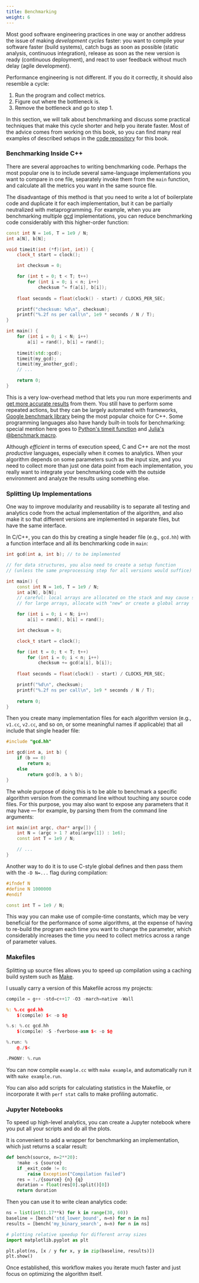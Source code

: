 ```yaml
---
title: Benchmarking
weight: 6
---
```


Most good software engineering practices in one way or another address the issue of making *development cycles* faster: you want to compile your software faster (build systems), catch bugs as soon as possible (static analysis, continuous integration), release as soon as the new version is ready (continuous deployment), and react to user feedback without much delay (agile development).

Performance engineering is not different. If you do it correctly, it should also resemble a cycle:

1. Run the program and collect metrics.
2. Figure out where the bottleneck is.
3. Remove the bottleneck and go to step 1.

In this section, we will talk about benchmarking and discuss some practical techniques that make this cycle shorter and help you iterate faster. Most of the advice comes from working on this book, so you can find many real examples of described setups in the [code repository](https://github.com/sslotin/ahm-code) for this book.

### Benchmarking Inside C++

There are several approaches to writing benchmarking code. Perhaps the most popular one is to include several same-language implementations you want to compare in one file, separately invoke them from the `main` function, and calculate all the metrics you want in the same source file.

The disadvantage of this method is that you need to write a lot of boilerplate code and duplicate it for each implementation, but it can be partially neutralized with metaprogramming. For example, when you are benchmarking multiple [gcd](/hpc/algorithms/gcd) implementations, you can reduce benchmarking code considerably with this higher-order function:

```c++
const int N = 1e6, T = 1e9 / N;
int a[N], b[N];

void timeit(int (*f)(int, int)) {
    clock_t start = clock();

    int checksum = 0;

    for (int t = 0; t < T; t++)
        for (int i = 0; i < n; i++)
            checksum ^= f(a[i], b[i]);
    
    float seconds = float(clock() - start) / CLOCKS_PER_SEC;

    printf("checksum: %d\n", checksum);
    printf("%.2f ns per call\n", 1e9 * seconds / N / T);
}

int main() {
    for (int i = 0; i < N; i++)
        a[i] = rand(), b[i] = rand();
    
    timeit(std::gcd);
    timeit(my_gcd);
    timeit(my_another_gcd);
    // ...

    return 0;
}
```

This is a very low-overhead method that lets you run more experiments and [get more accurate results](../noise) from them. You still have to perform some repeated actions, but they can be largely automated with frameworks, [Google benchmark library](https://github.com/google/benchmark) being the most popular choice for C++. Some programming languages also have handy built-in tools for benchmarking: special mention here goes to [Python's timeit function](https://docs.python.org/3/library/timeit.html) and [Julia's @benchmark macro](https://github.com/JuliaCI/BenchmarkTools.jl).

Although *efficient* in terms of execution speed, C and C++ are not the most *productive* languages, especially when it comes to analytics. When your algorithm depends on some parameters such as the input size, and you need to collect more than just one data point from each implementation, you really want to integrate your benchmarking code with the outside environment and analyze the results using something else.

### Splitting Up Implementations

One way to improve modularity and reusability is to separate all testing and analytics code from the actual implementation of the algorithm, and also make it so that different versions are implemented in separate files, but have the same interface.

In C/C++, you can do this by creating a single header file (e.g., `gcd.hh`) with a function interface and all its benchmarking code in `main`:

```c++
int gcd(int a, int b); // to be implemented

// for data structures, you also need to create a setup function
// (unless the same preprocessing step for all versions would suffice)

int main() {
    const int N = 1e6, T = 1e9 / N;
    int a[N], b[N];
    // careful: local arrays are allocated on the stack and may cause stack overflow
    // for large arrays, allocate with "new" or create a global array

    for (int i = 0; i < N; i++)
        a[i] = rand(), b[i] = rand();

    int checksum = 0;

    clock_t start = clock();

    for (int t = 0; t < T; t++)
        for (int i = 0; i < n; i++)
            checksum += gcd(a[i], b[i]);
    
    float seconds = float(clock() - start) / CLOCKS_PER_SEC;

    printf("%d\n", checksum);
    printf("%.2f ns per call\n", 1e9 * seconds / N / T);
    
    return 0;
}
```

Then you create many implementation files for each algorithm version (e.g., `v1.cc`, `v2.cc`, and so on, or some meaningful names if applicable) that all include that single header file:

```c++
#include "gcd.hh"

int gcd(int a, int b) {
    if (b == 0)
        return a;
    else
        return gcd(b, a % b);
}
```

The whole purpose of doing this is to be able to benchmark a specific algorithm version from the command line without touching any source code files. For this purpose, you may also want to expose any parameters that it may have — for example, by parsing them from the command line arguments:

```c++
int main(int argc, char* argv[]) {
    int N = (argc > 1 ? atoi(argv[1]) : 1e6);
    const int T = 1e9 / N;

    // ...
}
```

Another way to do it is to use C-style global defines and then pass them with the `-D N=...` flag during compilation:

```c++
#ifndef N
#define N 1000000
#endif

const int T = 1e9 / N;
```

This way you can make use of compile-time constants, which may be very beneficial for the performance of some algorithms, at the expense of having to re-build the program each time you want to change the parameter, which considerably increases the time you need to collect metrics across a range of parameter values.

### Makefiles

<!-- TODO -->

Splitting up source files allows you to speed up compilation using a caching build system such as [Make](https://en.wikipedia.org/wiki/Make_(software)).

I usually carry a version of this Makefile across my projects:

```c++
compile = g++ -std=c++17 -O3 -march=native -Wall

%: %.cc gcd.hh
	$(compile) $< -o $@ 

%.s: %.cc gcd.hh
	$(compile) -S -fverbose-asm $< -o $@

%.run: %
	@./$<

.PHONY: %.run
```

You can now compile `example.cc` with `make example`, and automatically run it with `make example.run`. 

You can also add scripts for calculating statistics in the Makefile, or incorporate it with `perf stat` calls to make profiling automatic.

### Jupyter Notebooks

To speed up high-level analytics, you can create a Jupyter notebook where you put all your scripts and do all the plots.

It is convenient to add a wrapper for benchmarking an implementation, which just returns a scalar result:

```python
def bench(source, n=2**20):
    !make -s {source}
    if _exit_code != 0:
        raise Exception("Compilation failed")
    res = !./{source} {n} {q}
    duration = float(res[0].split()[0])
    return duration
```

Then you can use it to write clean analytics code:

```python
ns = list(int(1.17**k) for k in range(30, 60))
baseline = [bench('std_lower_bound', n=n) for n in ns]
results = [bench('my_binary_search', n=n) for n in ns]

# plotting relative speedup for different array sizes
import matplotlib.pyplot as plt

plt.plot(ns, [x / y for x, y in zip(baseline, results)])
plt.show()
```

Once established, this workflow makes you iterate much faster and just focus on optimizing the algorithm itself.
